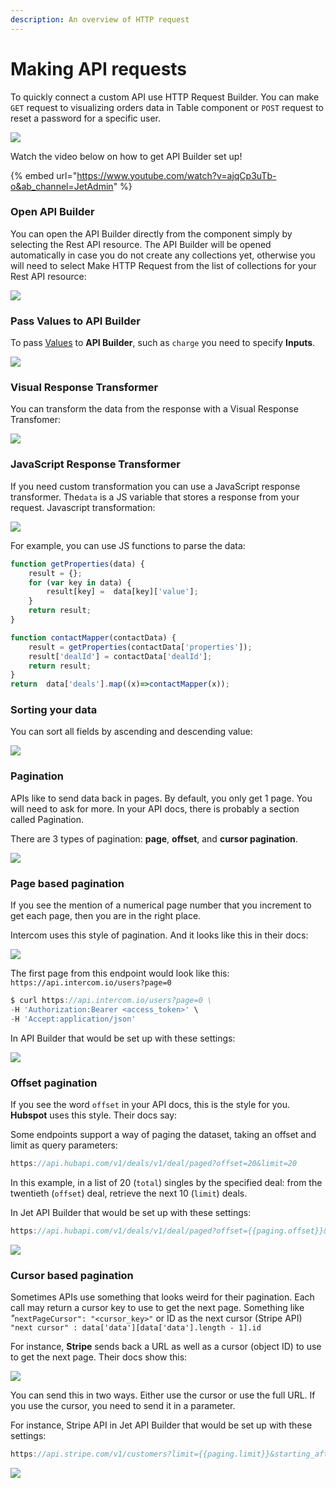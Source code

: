 ```yaml
---
description: An overview of HTTP request
---
```


# Making API requests

To quickly connect a custom API use HTTP Request Builder. You can make `GET` request to visualizing orders data in Table component or `POST` request to reset a password for a specific user.&#x20;

![](<../../.gitbook/assets/image (847).png>)

Watch the video below on how to get API Builder set up!

{% embed url="https://www.youtube.com/watch?v=ajqCp3uTb-o&ab_channel=JetAdmin" %}



### Open API Builder

You can open the API Builder directly from the component simply by selecting the Rest API resource. The API Builder will be opened automatically in case you do not create any collections yet, otherwise you will need to select Make HTTP Request from the list of collections for your Rest API resource:

![](../../.gitbook/assets/testgif38.gif)

### Pass Values to API Builder

To pass [Values](../binding-and-values/parameters.md) to **API Builder**, such as `charge` you need to specify **Inputs**.

![](../../.gitbook/assets/testgif39.gif)

### Visual Response Transformer

You can transform the data from the response with a Visual Response Transfomer:

![](../../.gitbook/assets/testgif40.gif)

### JavaScript Response Transformer

If you need custom transformation you can use a JavaScript response transformer. The`data` is a JS variable that stores a response from your request. Javascript transformation:

![](../../.gitbook/assets/testgif41.gif)

For example, you can use JS functions to parse the data:

```javascript
function getProperties(data) {
    result = {};
    for (var key in data) {
        result[key] =  data[key]['value'];
    }
    return result;
}

function contactMapper(contactData) {
    result = getProperties(contactData['properties']);
    result['dealId'] = contactData['dealId'];
    return result;
}
return  data['deals'].map((x)=>contactMapper(x));
```

### Sorting your data

You can sort all fields by ascending and descending value:

![](<../../.gitbook/assets/image (838).png>)

### Pagination

APIs like to send data back in pages. By default, you only get 1 page. You will need to ask for more. In your API docs, there is probably a section called Pagination.&#x20;

There are 3 types of pagination: **page**, **offset**, and **cursor pagination**.

![](<../../.gitbook/assets/image (839).png>)

### Page based pagination

If you see the mention of a numerical page number that you increment to get each page, then you are in the right place.

Intercom uses this style of pagination. And it looks like this in their docs:

![](<../../.gitbook/assets/image (649).png>)

&#x20;The first page from this endpoint would look like this: `https://api.intercom.io/users?page=0`

```javascript
$ curl https://api.intercom.io/users?page=0 \
-H 'Authorization:Bearer <access_token>' \
-H 'Accept:application/json'
```

In API Builder that would be set up with these settings:

![](<../../.gitbook/assets/image (840).png>)

### Offset pagination

If you see the word `offset` in your API docs, this is the style for you. **Hubspot** uses this style. Their docs say:

Some endpoints support a way of paging the dataset, taking an offset and limit as query parameters:

```javascript
https://api.hubapi.com/v1/deals/v1/deal/paged?offset=20&limit=20

```

In this example, in a list of 20 (`total`) singles by the specified deal: from the twentieth (`offset`) deal, retrieve the next 10 (`limit`) deals.

In Jet API Builder that would be set up with these settings:

```javascript
https://api.hubapi.com/v1/deals/v1/deal/paged?offset={{paging.offset}}&limit={{paging.limit}}
```

![](<../../.gitbook/assets/image (841).png>)

### Cursor based pagination

Sometimes APIs use something that looks weird for their pagination. Each call may return a cursor key to use to get the next page. Something like _"_`nextPageCursor": "<cursor_key>"` or ID as the next cursor (Stripe API) `"next cursor" : data['data'][data['data'].length - 1].id`

For instance, **Stripe** sends back a URL as well as a cursor (object ID) to use to get the next page. Their docs show this:

![](<../../.gitbook/assets/image (648).png>)

You can send this in two ways. Either use the cursor or use the full URL. If you use the cursor, you need to send it in a parameter.

For instance, Stripe API in Jet API Builder that would be set up with these settings:

```javascript
https://api.stripe.com/v1/customers?limit={{paging.limit}}&starting_after={{paging.cursor_next}}&ending_before={{paging.cursor_prev}}
```

![](<../../.gitbook/assets/image (842).png>)
